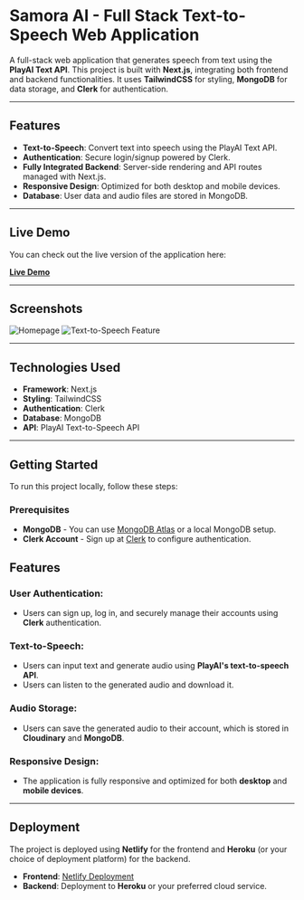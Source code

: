 # Samora AI - Full Stack Text-to-Speech Web Application

A full-stack web application that generates speech from text using the **PlayAI Text API**. This project is built with **Next.js**, integrating both frontend and backend functionalities. It uses **TailwindCSS** for styling, **MongoDB** for data storage, and **Clerk** for authentication.

---

## Features
- **Text-to-Speech**: Convert text into speech using the PlayAI Text API.
- **Authentication**: Secure login/signup powered by Clerk.
- **Fully Integrated Backend**: Server-side rendering and API routes managed with Next.js.
- **Responsive Design**: Optimized for both desktop and mobile devices.
- **Database**: User data and audio files are stored in MongoDB.

---

## Live Demo

You can check out the live version of the application here:

**[Live Demo](https://elegant-semifreddo-f9bf5c.netlify.app/)**

---

## Screenshots

![Homepage](https://github.com/user-attachments/assets/1628bf18-6b43-4492-9e49-02b1f70e4555)
![Text-to-Speech Feature](https://github.com/user-attachments/assets/b49541f9-c62c-4650-9eb1-531a95b7ef58)

---

## Technologies Used

- **Framework**: Next.js
- **Styling**: TailwindCSS
- **Authentication**: Clerk
- **Database**: MongoDB
- **API**: PlayAI Text-to-Speech API

---

## Getting Started

To run this project locally, follow these steps:

### Prerequisites

- **MongoDB** - You can use [MongoDB Atlas](https://www.mongodb.com/cloud/atlas) or a local MongoDB setup.
- **Clerk Account** - Sign up at [Clerk](https://clerk.dev/) to configure authentication.

## Features

### User Authentication:
- Users can sign up, log in, and securely manage their accounts using **Clerk** authentication.

### Text-to-Speech:
- Users can input text and generate audio using **PlayAI's text-to-speech API**.
- Users can listen to the generated audio and download it.

### Audio Storage:
- Users can save the generated audio to their account, which is stored in **Cloudinary** and **MongoDB**.

### Responsive Design:
- The application is fully responsive and optimized for both **desktop** and **mobile devices**.

---

## Deployment

The project is deployed using **Netlify** for the frontend and **Heroku** (or your choice of deployment platform) for the backend.

- **Frontend**: [Netlify Deployment](https://elegant-semifreddo-f9bf5c.netlify.app/)
- **Backend**: Deployment to **Heroku** or your preferred cloud service.
